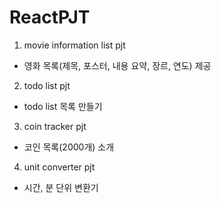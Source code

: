 # ReactPJT
1) movie information list pjt
- 영화 목록(제목, 포스터, 내용 요약, 장르, 연도) 제공

2) todo list pjt
- todo list 목록 만들기

3) coin tracker pjt
- 코인 목록(2000개) 소개

4) unit converter pjt
- 시간, 분 단위 변환기